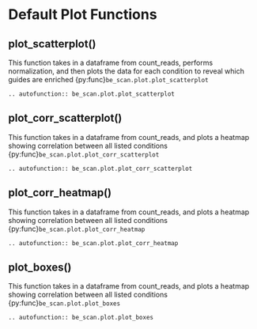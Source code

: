 # Default Plot Functions

## plot_scatterplot()

This function takes in a dataframe from count_reads, performs normalization, and then plots the data for each condition to reveal which guides are enriched {py:func}`be_scan.plot.plot_scatterplot`

```{eval-rst}
.. autofunction:: be_scan.plot.plot_scatterplot
```

## plot_corr_scatterplot()

This function takes in a dataframe from count_reads, and plots a heatmap showing correlation between all listed conditions {py:func}`be_scan.plot.plot_corr_scatterplot`

```{eval-rst}
.. autofunction:: be_scan.plot.plot_corr_scatterplot
```

## plot_corr_heatmap()

This function takes in a dataframe from count_reads, and plots a heatmap showing correlation between all listed conditions {py:func}`be_scan.plot.plot_corr_heatmap`

```{eval-rst}
.. autofunction:: be_scan.plot.plot_corr_heatmap
```

## plot_boxes()

This function takes in a dataframe from count_reads, and plots a heatmap showing correlation between all listed conditions {py:func}`be_scan.plot.plot_boxes`

```{eval-rst}
.. autofunction:: be_scan.plot.plot_boxes
```
